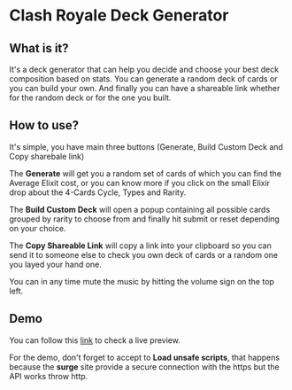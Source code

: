 # Clash Royale Deck Generator

## What is it?
It's a deck generator that can help you decide and choose your best deck composition based on stats.
You can generate a random deck of cards or you can build your own.
And finally you can have a shareable link whether for the random deck or for the one you built.

## How to use?
It's simple, you have main three buttons (Generate, Build Custom Deck and Copy sharebale link)

The **Generate** will get you a random set of cards of which you can find the Average Elixit cost, or you can know more if you click on the small Elixir drop about the 4-Cards Cycle, Types and Rarity.

The **Build Custom Deck** will open a popup containing all possible cards grouped by rarity to choose from and finally hit submit or reset depending on your choice.

The **Copy Shareable Link** will copy a link into your clipboard so you can send it to someone else to check you own deck of cards or a random one you layed your hand one.

You can in any time mute the music by hitting the volume sign on the top left.

## Demo
You can follow this [link](https://clash-royale-deck-generator.netlify.app/) to check a live preview.


For the demo, don't forget to accept to **Load unsafe scripts**, that happens because the **surge** site provide a secure connection with the https but the API works throw http.
